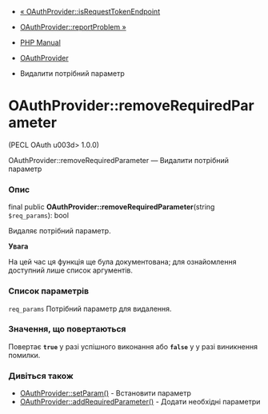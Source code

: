 - [«
OAuthProvider::isRequestTokenEndpoint](oauthprovider.isrequesttokenendpoint.md)
- [OAuthProvider::reportProblem »](oauthprovider.reportproblem.md)

- [PHP Manual](index.md)
- [OAuthProvider](class.oauthprovider.md)
- Видалити потрібний параметр

# OAuthProvider::removeRequiredParameter

(PECL OAuth u003d> 1.0.0)

OAuthProvider::removeRequiredParameter — Видалити потрібний параметр

### Опис

final public **OAuthProvider::removeRequiredParameter**(string
`$req_params`): bool

Видаляє потрібний параметр.

**Увага**

На цей час ця функція ще була документована; для
ознайомлення доступний лише список аргументів.

### Список параметрів

`req_params`
Потрібний параметр для видалення.

### Значення, що повертаються

Повертає **`true`** у разі успішного виконання або **`false`** у
у разі виникнення помилки.

### Дивіться також

- [OAuthProvider::setParam()](oauthprovider.setparam.md) -
Встановити параметр
- [OAuthProvider::addRequiredParameter()](oauthprovider.addrequiredparameter.md) -
Додати необхідні параметри
